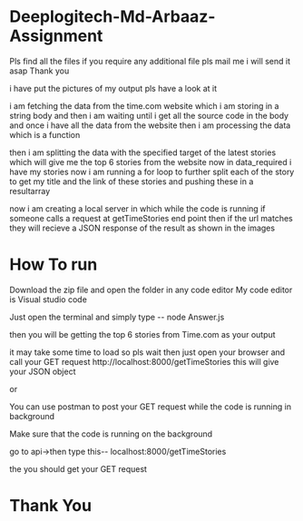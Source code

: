 # Deeplogitech-Md-Arbaaz-Assignment

Pls find all the files if you require any additional file pls mail me i will send it asap Thank you

i have put the pictures of my output pls have a look at it

i am fetching the data from the time.com website which i am storing in a string body and then i am waiting until i get all the source code in the body and once i have all the data from the website then i am processing the data which is a function 

then i am splitting the data with the specified target of the latest stories which will give me the top 6 stories from the website 
now in data_required i have my stories now i am running a for loop to further split each of the story to get my title and the link of these stories and pushing these in a resultarray 

now i am creating a local server in which while the code is running if someone calls a request at getTimeStories end point then if the url matches they will recieve a JSON response of the result as shown in the images

# How To run

Download the zip file and open the folder in any code editor My code editor is Visual studio code

Just open the terminal and simply type -- node Answer.js 

then you will be getting the top 6 stories from Time.com as your output

it may take some time to load so pls wait 
then just open your browser and call your GET request http://localhost:8000/getTimeStories this will give your JSON object 

or

You can use postman to post your GET request while the code is running in background

Make sure that the code is running on the background

go to api->then type this-- localhost:8000/getTimeStories

the you should get your GET request

# Thank You
